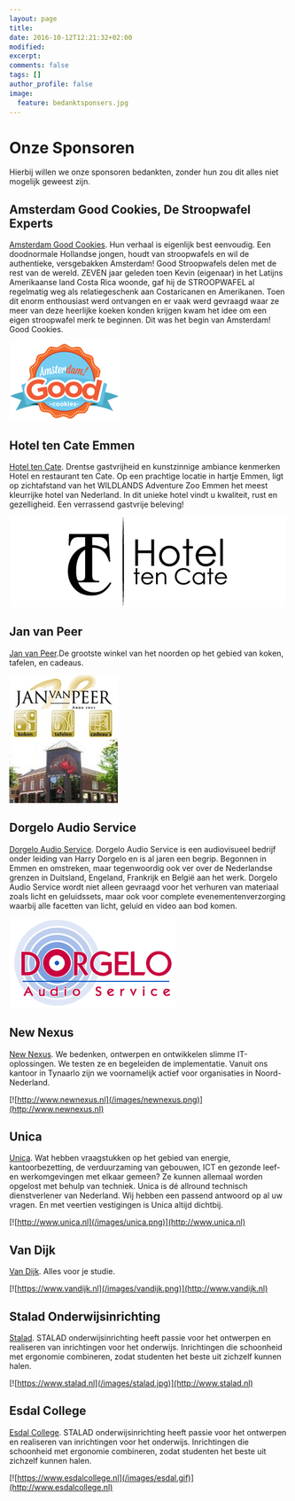 ```yaml
---
layout: page
title: 
date: 2016-10-12T12:21:32+02:00
modified:
excerpt:
comments: false
tags: []
author_profile: false
image:
  feature: bedanktsponsers.jpg
---
```

# Onze Sponsoren
Hierbij willen we onze sponsoren bedankten, zonder hun zou dit alles niet mogelijk geweest zijn.

## Amsterdam Good Cookies, De Stroopwafel Experts
[Amsterdam Good Cookies](http://amsterdamgoodcookies.com/nl). Hun verhaal is eigenlijk best eenvoudig. Een doodnormale Hollandse jongen, houdt van stroopwafels en wil de authentieke, versgebakken Amsterdam! Good Stroopwafels delen met de rest van de wereld.
ZEVEN jaar geleden toen Kevin (eigenaar) in het Latijns Amerikaanse land Costa Rica woonde, gaf hij de STROOPWAFEL al regelmatig weg als relatiegeschenk aan Costaricanen en Amerikanen. Toen dit enorm enthousiast werd ontvangen en er vaak werd gevraagd waar ze meer van deze heerlijke koeken konden krijgen kwam het idee om een eigen stroopwafel merk te beginnen. Dit was het begin van Amsterdam! Good Cookies.

[![Amsterdam Good Cookies](/images/amsterdamgood.png)](http://amsterdamgoodcookies.com/nl)


## Hotel ten Cate Emmen
[Hotel ten Cate](http://hoteltencate.nl). Drentse gastvrijheid en kunstzinnige ambiance kenmerken Hotel en restaurant ten Cate. Op een prachtige locatie in hartje Emmen, ligt op zichtafstand van het WILDLANDS Adventure Zoo Emmen het meest kleurrijke hotel van Nederland. In dit unieke hotel vindt u kwaliteit, rust en gezelligheid. Een verrassend gastvrije beleving! 

[![Hotel ten Cate Emmen](/images/hoteltc.png)](http://hoteltencate.nl)

## Jan van Peer 
[Jan van Peer](http://www.janvanpeer.nl).De grootste winkel van het noorden op het gebied van koken, tafelen, en cadeaus. 

[![Jan van Peer Speciaalzaken](/images/janvanpeer.jpg)](http://www.janvanpeer.nl)

## Dorgelo Audio Service
[Dorgelo Audio Service](http://dorgelo.com). Dorgelo Audio Service is een audiovisueel bedrijf onder leiding van Harry Dorgelo en is al jaren een begrip. Begonnen in Emmen en omstreken, maar tegenwoordig ook ver over de Nederlandse grenzen in Duitsland, Engeland, Frankrijk en België aan het werk. Dorgelo Audio Service wordt niet alleen gevraagd voor het verhuren van materiaal zoals licht en geluidssets, maar ook voor complete evenementenverzorging waarbij alle facetten van licht, geluid en video aan bod komen.

[![Dorgelo Audio Service](/images/dorgelo.png)](http://dorgelo.com)

## New Nexus
[New Nexus](http://www.newnexus.nl). We bedenken, ontwerpen en ontwikkelen slimme IT-oplossingen. We testen ze en begeleiden de implementatie. Vanuit ons kantoor in Tynaarlo zijn we voornamelijk actief voor organisaties in Noord-Nederland.

[![http://www.newnexus.nl](/images/newnexus.png)](http://www.newnexus.nl)

## Unica
[Unica](http://www.unica.nl). Wat hebben vraagstukken op het gebied van energie, kantoorbezetting, de verduurzaming van gebouwen, ICT en gezonde leef- en werkomgevingen met elkaar gemeen? Ze kunnen allemaal worden opgelost met behulp van techniek. Unica is dé allround technisch dienstverlener van Nederland. Wij hebben een passend antwoord op al uw vragen. En met veertien vestigingen is Unica altijd dichtbij.

[![http://www.unica.nl](/images/unica.png)](http://www.unica.nl)

## Van Dijk
[Van Dijk](https://www.vandijk.nl). Alles voor je studie.

[![https://www.vandijk.nl](/images/vandijk.png)](http://www.vandijk.nl)

## Stalad Onderwijsinrichting
[Stalad](https://www.stalad.nl). STALAD onderwijsinrichting heeft passie voor het ontwerpen en realiseren van inrichtingen voor het onderwijs. Inrichtingen die schoonheid met ergonomie combineren, zodat studenten het beste uit zichzelf kunnen halen.

[![https://www.stalad.nl](/images/stalad.jpg)](http://www.stalad.nl)

## Esdal College
[Esdal College](https://www.esdalcollege.nl). STALAD onderwijsinrichting heeft passie voor het ontwerpen en realiseren van inrichtingen voor het onderwijs. Inrichtingen die schoonheid met ergonomie combineren, zodat studenten het beste uit zichzelf kunnen halen.

[![https://www.esdalcollege.nl](/images/esdal.gif)](http://www.esdalcollege.nl)




